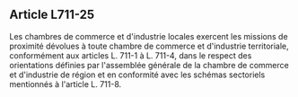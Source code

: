 Article L711-25
----
Les chambres de commerce et d'industrie locales exercent les missions de
proximité dévolues à toute chambre de commerce et d'industrie territoriale,
conformément aux articles L. 711-1 à L. 711-4, dans le respect des orientations
définies par l'assemblée générale de la chambre de commerce et d'industrie de
région et en conformité avec les schémas sectoriels mentionnés à l'article L.
711-8.
